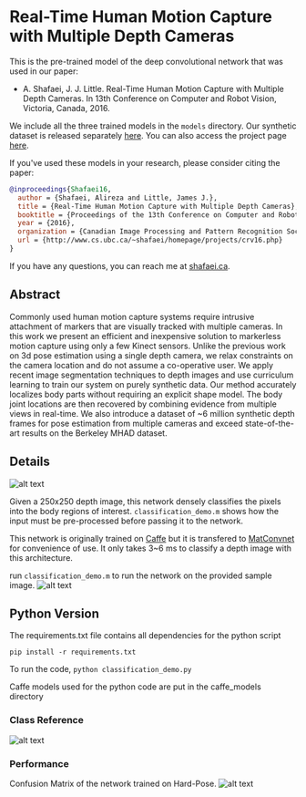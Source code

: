 # Real-Time Human Motion Capture with Multiple Depth Cameras
This is the pre-trained model of the deep convolutional network that was used in our paper:
* A. Shafaei, J. J. Little. Real-Time Human Motion Capture with Multiple Depth Cameras. In 13th Conference on Computer and Robot Vision, Victoria, Canada, 2016.

We include all the three trained models in the `models` directory. Our synthetic dataset is released separately [here](https://github.com/ashafaei/ubc3v). You can also access the project page [here](http://www.cs.ubc.ca/~shafaei/homepage/projects/crv16.php).

If you've used these models in your research, please consider citing the paper:
```bibtex
@inproceedings{Shafaei16,
  author = {Shafaei, Alireza and Little, James J.},
  title = {Real-Time Human Motion Capture with Multiple Depth Cameras},
  booktitle = {Proceedings of the 13th Conference on Computer and Robot Vision},
  year = {2016},
  organization = {Canadian Image Processing and Pattern Recognition Society (CIPPRS)},
  url = {http://www.cs.ubc.ca/~shafaei/homepage/projects/crv16.php}
}
```
If you have any questions, you can reach me at [shafaei.ca](http://shafaei.ca).

## Abstract
Commonly used human motion capture systems require intrusive attachment of markers that are visually tracked with multiple cameras. In this work we present an efficient and inexpensive solution to markerless motion capture using only a few Kinect sensors. Unlike the previous work on 3d pose estimation using a single depth camera, we relax constraints on the camera location and do not assume a co-operative user. We apply recent image segmentation techniques to depth images and use curriculum learning to train our system on purely synthetic data. Our method accurately localizes body parts without requiring an explicit shape model. The body joint locations are then recovered by combining evidence from multiple views in real-time. We also introduce a dataset of ~6 million synthetic depth frames for pose estimation from multiple cameras and exceed state-of-the-art results on the Berkeley MHAD dataset.

## Details

![alt text](http://www.cs.ubc.ca/~shafaei/homepage/projects/papers/crv_16/crv16_cnn.png "Our architecture")

Given a 250x250 depth image, this network densely classifies the pixels into the body regions of interest. `classification_demo.m` shows how the input must be pre-processed before passing it to the network.

This network is originally trained on [Caffe](https://github.com/BVLC/caffe/) but it is transfered to [MatConvnet](https://github.com/vlfeat/matconvnet) for convenience of use. It only takes 3~6 ms to classify a depth image with this architecture.

run `classification_demo.m` to run the network on the provided sample image.
![alt text](https://github.com/ashafaei/dense-depth-body-parts/raw/master/sample_gt.png "sample depth image")

## Python Version

The requirements.txt file contains all dependencies for the python script

```pip install -r requirements.txt```

To run the code, 
```python classification_demo.py```

Caffe models used for the python code are put in the caffe_models directory

### Class Reference
![alt text](https://github.com/ashafaei/dense-depth-body-parts/raw/master/calss_ref.png "Class Reference")

### Performance
Confusion Matrix of the network trained on Hard-Pose.
![alt text](https://github.com/ashafaei/dense-depth-body-parts/raw/master/ubc3v_confmat.png "Confusion Matrix")

